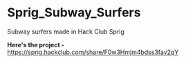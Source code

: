 # Sprig_Subway_Surfers
Subway surfers made in Hack Club Sprig

**Here's the project -** https://sprig.hackclub.com/share/F0w3Hmjm4bdss3fav2qY
